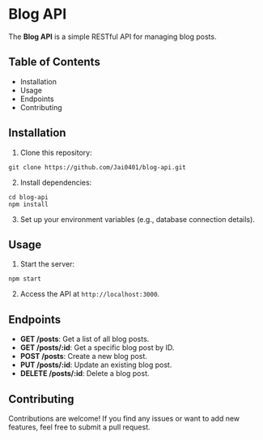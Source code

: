 # Blog API

The **Blog API** is a simple RESTful API for managing blog posts.

## Table of Contents
- Installation
- Usage
- Endpoints
- Contributing

## Installation

1. Clone this repository:
  ```
  git clone https://github.com/Jai0401/blog-api.git
  ```
2. Install dependencies:
  ```
  cd blog-api
  npm install
  ```
3. Set up your environment variables (e.g., database connection details).

## Usage

1. Start the server:
  ```
  npm start
  ```

2. Access the API at `http://localhost:3000`.

## Endpoints

- **GET /posts**: Get a list of all blog posts.
- **GET /posts/:id**: Get a specific blog post by ID.
- **POST /posts**: Create a new blog post.
- **PUT /posts/:id**: Update an existing blog post.
- **DELETE /posts/:id**: Delete a blog post.

## Contributing

Contributions are welcome! If you find any issues or want to add new features, feel free to submit a pull request.
